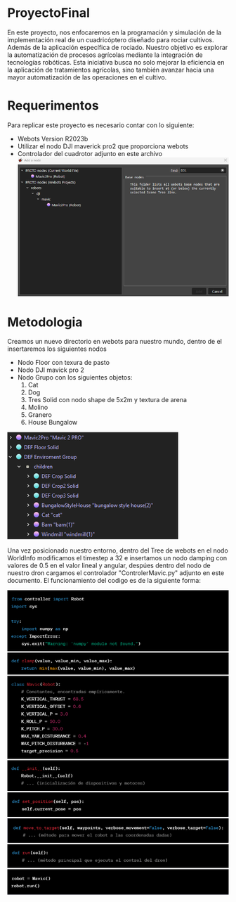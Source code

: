 # ProyectoFinal
En este proyecto, nos enfocaremos en la programación y simulación de la implementación real de un cuadricóptero diseñado para rociar cultivos. Además de la aplicación específica de rociado. Nuestro objetivo es explorar la automatización de procesos agrícolas mediante la integración de tecnologías robóticas. Esta iniciativa busca no solo mejorar la eficiencia en la aplicación de tratamientos agrícolas, sino también avanzar hacia una mayor automatización de las operaciones en el cultivo.

# Requerimentos
Para replicar este proyecto es necesario contar con lo siguiente:
- Webots Version R2023b
- Utilizar el nodo DJI maverick pro2 que proporciona webots
- Controlador del cuadrotor adjunto en este archivo
  ![DJI NODE WEBOTS](https://github.com/Askeladd369/ProyectoFinal/blob/main/Captura%20de%20pantalla%202023-11-27%20171649.png)


# Metodologia
Creamos un nuevo directorio en webots para nuestro mundo, dentro de el insertaremos los siguientes nodos
- Nodo Floor con texura de pasto
- Nodo DJI mavick pro 2
- Nodo Grupo con los siguientes objetos:
    1. Cat
    2. Dog
    3. Tres Solid con nodo shape de 5x2m y textura de arena
    4. Molino
    5. Granero
    6. House Bungalow
       
![Objetos Utilizados](https://github.com/Askeladd369/ProyectoFinal/blob/main/hola2.png)
       
Una vez posicionado nuestro entorno, dentro del Tree de webots en el nodo WorldInfo modificamos el timestep a 32 e insertamos un nodo damping con valores de 0.5 en el valor lineal y angular, despúes dentro del nodo de nuestro dron cargamos el controlador "ControlerMavic.py" adjunto en este documento. El funcionamiento del codigo es de la siguiente forma:

![Importaciones y manejo de dependencias](https://github.com/Askeladd369/ProyectoFinal/blob/main/1.png)
![Función de clamp](https://github.com/Askeladd369/ProyectoFinal/blob/main/2.png)
![Clase Mavic que hereda de Robot](https://github.com/Askeladd369/ProyectoFinal/blob/main/3.png)
![Método init_de la clase Mavics](https://github.com/Askeladd369/ProyectoFinal/blob/main/4.png)
![Método set_position de la clase Mavic](https://github.com/Askeladd369/ProyectoFinal/blob/main/5.png)
![Método move_to_target de la clase Mavic](https://github.com/Askeladd369/ProyectoFinal/blob/main/6.png)
![OMétodo run de la clase Mavic](https://github.com/Askeladd369/ProyectoFinal/blob/main/7.png)
![Bloque principal](https://github.com/Askeladd369/ProyectoFinal/blob/main/8.png)
